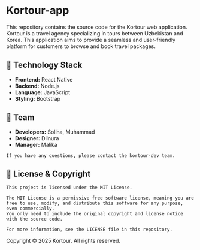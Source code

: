 # Kortour-app

This repository contains the source code for the Kortour web application. Kortour is a travel agency specializing in tours between Uzbekistan and Korea. This application aims to provide a seamless and user-friendly platform for customers to browse and book travel packages.



## 🚀 Technology Stack

* **Frontend:** React Native
* **Backend:** Node.js
* **Language:** JavaScript
* **Styling:** Bootstrap



## 👥 Team

* **Developers:** Soliha, Muhammad
* **Designer:** Dilnura
* **Manager:** Malika



`If you have any questions, please contact the kortour-dev team.`


## 📝 License & Copyright
```
This project is licensed under the MIT License.

The MIT License is a permissive free software license, meaning you are free to use, modify, and distribute this software for any purpose, even commercially.
You only need to include the original copyright and license notice with the source code.

For more information, see the LICENSE file in this repository.
```
Copyright © 2025 Kortour. All rights reserved.
